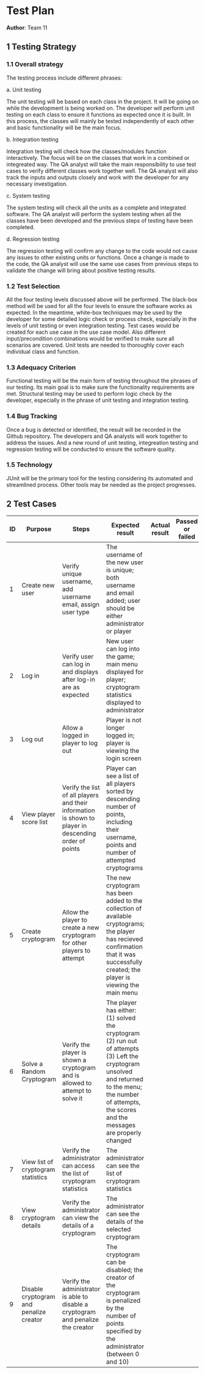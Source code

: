 # Test Plan


**Author**: Team 11

## 1 Testing Strategy

### 1.1 Overall strategy

The testing process include different phrases:

a. Unit testing

The unit testing will be based on each class in the project. It will be going on while the development is being worked on. The developer will perform unit testing on each class to ensure it functions as expected once it is built. In this process, the classes will mainly be tested independently of each other and basic functionality will be the main focus. 

b. Integration testing

Integration testing will check how the classes/modules function interactively. The focus will be on the classes that work in a combined or integreated way. The QA analyst will take the main responsibility to use test cases to verify different classes work together well. The QA analyst will also track the inputs and outputs closely and work with the developer for any necessary investigation.


c. System testing

The system testing will check all the units as a complete and integrated software. The QA analyst will perform the system testing when all the classes have been developed and the previous steps of testing have been completed.


d. Regression testing

The regression testing will confirm any change to the code would not cause any issues to other existing units or functions. Once a change is made to the code, the QA analyst will use the same use cases from previous steps to validate the change will bring about positive testing results. 



### 1.2 Test Selection

All the four testing levels discussed above will be performed. The black-box method will be used for all the four levels to ensure the software works as expected. In the meantime, white-box techniques may be used by the developer for some detailed logic check or process check, especially in the levels of unit testing or even integration testing. Test cases would be created for each use case in the use case model. Also different input/precondition combinations would be verified to make sure all scenarios are covered. Unit tests are needed to thoroughly cover each individual class and function.



### 1.3 Adequacy Criterion

Functional testing will be the main form of testing throughout the phrases of our testing. Its main goal is to make sure the functionality requirements are met. Structural testing may be used to perform logic check by the developer, especially in the phrase of unit testing and integration testing.



### 1.4 Bug Tracking

Once a bug is detected or identified, the result will be recorded in the Github repository. The developers and QA analysts will work together to address the issues. And a new round of unit testing, integreation testing and regression testing will be conducted to ensure the software quality.



### 1.5 Technology

JUnit will be the primary tool for the testing considering its automated and streamlined process. Other tools may be needed as the project progresses.


## 2 Test Cases


| ID  | Purpose | Steps | Expected result | Actual result | Passed or failed |
|---|---|---|---|---|---|
| 1 | Create new user | Verify unique username, add username email, assign user type | The username of the new user is unique; both username and email added; user should be either administrator or player |  |  |
| 2 | Log in | Verify user can log in and displays after log-in are as expected | New user can log into the game; main menu displayed for player; cryptogram statistics displayed to administrator |  |  |
| 3 | Log out | Allow a logged in player to log out | Player is not longer logged in; player is viewing the login screen |  |  |
| 4 | View player score list | Verify the list of all players and their information is shown to player in descending order of points | Player can see a list of all players sorted by descending number of points, including their username, points and number of attempted cryptograms |  |  |
| 5 | Create cryptogram | Allow the player to create a new cryptogram for other players to attempt | The new cryptogram has been added to the collection of available cryptograms; the player has recieved confirmation that it was successfully created; the player is viewing the main menu |  |  |
| 6 | Solve a Random Cryptogram | Verify the player is shown a cryptogram and is allowed to attempt to solve it | The player has either: (1) solved the cryptogram (2) run out of attempts (3) Left the cryptogram unsolved and returned to the menu; the number of attempts, the scores and the messages are properly changed |  |  |
| 7 | View list of cryptogram statistics | Verify the administrator can access the list of cryptogram statistics | The administrator can see the list of cryptogram statistics |  |  |
| 8 | View cryptogram details | Verify the administrator can view the details of a cryptogram | The administrator can see the details of the selected cryptogram |  |  |
| 9 | Disable cryptogram and penalize creator | Verify the administrator is able to disable a cryptogram and penalize the creator | The cryptogram can be disabled; the creator of the cryptogram is penalized by the number of points specified by the administrator (between 0 and 10) |  |  |



